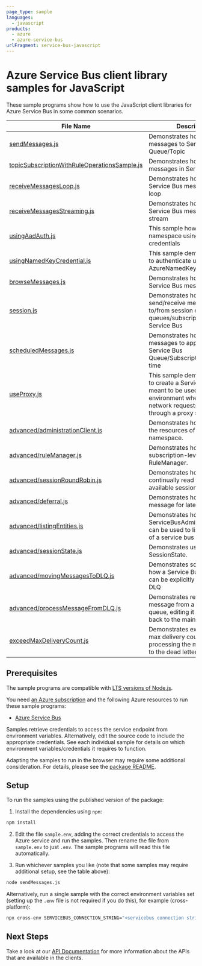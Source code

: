 ```yaml
---
page_type: sample
languages:
  - javascript
products:
  - azure
  - azure-service-bus
urlFragment: service-bus-javascript
---
```


# Azure Service Bus client library samples for JavaScript

These sample programs show how to use the JavaScript client libraries for Azure Service Bus in some common scenarios.

| **File Name**                                                                             | **Description**                                                                                                                                                |
| ----------------------------------------------------------------------------------------- | -------------------------------------------------------------------------------------------------------------------------------------------------------------- |
| [sendMessages.js][sendmessages]                                                           | Demonstrates how to send messages to Service Bus Queue/Topic                                                                                                   |
| [topicSubscriptionWithRuleOperationsSample.js][topicsubscriptionwithruleoperationssample] | Demonstrates how to filter messages in Service Bus                                                                                                             |
| [receiveMessagesLoop.js][receivemessagesloop]                                             | Demonstrates how to receive Service Bus messages in a loop                                                                                                     |
| [receiveMessagesStreaming.js][receivemessagesstreaming]                                   | Demonstrates how to receive Service Bus messages in a stream                                                                                                   |
| [usingAadAuth.js][usingaadauth]                                                           | This sample how to create a namespace using AAD token credentials                                                                                              |
| [usingNamedKeyCredential.js][usingnamedkeycredential]                                     | This sample demonstrates how to authenticate using AzureNamedKeyCredential                                                                                     |
| [browseMessages.js][browsemessages]                                                       | Demonstrates how to browse a Service Bus message                                                                                                               |
| [session.js][session]                                                                     | Demonstrates how to send/receive messages to/from session enabled queues/subscriptions in Service Bus                                                          |
| [scheduledMessages.js][scheduledmessages]                                                 | Demonstrates how to schedule messages to appear on a Service Bus Queue/Subscription at a later time                                                            |
| [useProxy.js][useproxy]                                                                   | This sample demonstrates how to create a ServiceBusClient meant to be used in an environment where outgoing network requests have to go through a proxy server |
| [advanced/administrationClient.js][advanced_administrationclient]                         | Demonstrates how to manage the resources of a service bus namespace.                                                                                           |
| [advanced/ruleManager.js][advanced_rulemanager]                                           | Demonstrates how to manage subscription-level rules using RuleManager.                                                                                         |
| [advanced/sessionRoundRobin.js][advanced_sessionroundrobin]                               | Demonstrates how to continually read through all the available sessions                                                                                        |
| [advanced/deferral.js][advanced_deferral]                                                 | Demonstrates how to defer a message for later processing.                                                                                                      |
| [advanced/listingEntities.js][advanced_listingentities]                                   | Demonstrates how the ServiceBusAdministrationClient can be used to list the entities of a service bus namespace                                                |
| [advanced/sessionState.js][advanced_sessionstate]                                         | Demonstrates usage of SessionState.                                                                                                                            |
| [advanced/movingMessagesToDLQ.js][advanced_movingmessagestodlq]                           | Demonstrates scenarios as to how a Service Bus message can be explicitly moved to the DLQ                                                                      |
| [advanced/processMessageFromDLQ.js][advanced_processmessagefromdlq]                       | Demonstrates retrieving a message from a dead letter queue, editing it and sending it back to the main queue                                                   |
| [exceedMaxDeliveryCount.js][exceedmaxdeliverycount]                                       | Demonstrates exceeding the max delivery count, then processing the messages sent to the dead letter queue                                                      |

## Prerequisites

The sample programs are compatible with [LTS versions of Node.js](https://github.com/nodejs/release#release-schedule).

You need [an Azure subscription][freesub] and the following Azure resources to run these sample programs:

- [Azure Service Bus][createinstance_azureservicebus]

Samples retrieve credentials to access the service endpoint from environment variables. Alternatively, edit the source code to include the appropriate credentials. See each individual sample for details on which environment variables/credentials it requires to function.

Adapting the samples to run in the browser may require some additional consideration. For details, please see the [package README][package].

## Setup

To run the samples using the published version of the package:

1. Install the dependencies using `npm`:

```bash
npm install
```

2. Edit the file `sample.env`, adding the correct credentials to access the Azure service and run the samples. Then rename the file from `sample.env` to just `.env`. The sample programs will read this file automatically.

3. Run whichever samples you like (note that some samples may require additional setup, see the table above):

```bash
node sendMessages.js
```

Alternatively, run a single sample with the correct environment variables set (setting up the `.env` file is not required if you do this), for example (cross-platform):

```bash
npx cross-env SERVICEBUS_CONNECTION_STRING="<servicebus connection string>" QUEUE_NAME="<queue name>" node sendMessages.js
```

## Next Steps

Take a look at our [API Documentation][apiref] for more information about the APIs that are available in the clients.

[sendmessages]: https://github.com/Azure/azure-sdk-for-js/blob/main/sdk/servicebus/service-bus/samples/v7/javascript/sendMessages.js
[topicsubscriptionwithruleoperationssample]: https://github.com/Azure/azure-sdk-for-js/blob/main/sdk/servicebus/service-bus/samples/v7/javascript/topicSubscriptionWithRuleOperationsSample.js
[receivemessagesloop]: https://github.com/Azure/azure-sdk-for-js/blob/main/sdk/servicebus/service-bus/samples/v7/javascript/receiveMessagesLoop.js
[receivemessagesstreaming]: https://github.com/Azure/azure-sdk-for-js/blob/main/sdk/servicebus/service-bus/samples/v7/javascript/receiveMessagesStreaming.js
[usingaadauth]: https://github.com/Azure/azure-sdk-for-js/blob/main/sdk/servicebus/service-bus/samples/v7/javascript/usingAadAuth.js
[usingnamedkeycredential]: https://github.com/Azure/azure-sdk-for-js/blob/main/sdk/servicebus/service-bus/samples/v7/javascript/usingNamedKeyCredential.js
[browsemessages]: https://github.com/Azure/azure-sdk-for-js/blob/main/sdk/servicebus/service-bus/samples/v7/javascript/browseMessages.js
[session]: https://github.com/Azure/azure-sdk-for-js/blob/main/sdk/servicebus/service-bus/samples/v7/javascript/session.js
[scheduledmessages]: https://github.com/Azure/azure-sdk-for-js/blob/main/sdk/servicebus/service-bus/samples/v7/javascript/scheduledMessages.js
[useproxy]: https://github.com/Azure/azure-sdk-for-js/blob/main/sdk/servicebus/service-bus/samples/v7/javascript/useProxy.js
[advanced_administrationclient]: https://github.com/Azure/azure-sdk-for-js/blob/main/sdk/servicebus/service-bus/samples/v7/javascript/advanced/administrationClient.js
[advanced_rulemanager]: https://github.com/Azure/azure-sdk-for-js/blob/main/sdk/servicebus/service-bus/samples/v7/javascript/advanced/ruleManager.js
[advanced_sessionroundrobin]: https://github.com/Azure/azure-sdk-for-js/blob/main/sdk/servicebus/service-bus/samples/v7/javascript/advanced/sessionRoundRobin.js
[advanced_deferral]: https://github.com/Azure/azure-sdk-for-js/blob/main/sdk/servicebus/service-bus/samples/v7/javascript/advanced/deferral.js
[advanced_listingentities]: https://github.com/Azure/azure-sdk-for-js/blob/main/sdk/servicebus/service-bus/samples/v7/javascript/advanced/listingEntities.js
[advanced_sessionstate]: https://github.com/Azure/azure-sdk-for-js/blob/main/sdk/servicebus/service-bus/samples/v7/javascript/advanced/sessionState.js
[advanced_movingmessagestodlq]: https://github.com/Azure/azure-sdk-for-js/blob/main/sdk/servicebus/service-bus/samples/v7/javascript/advanced/movingMessagesToDLQ.js
[advanced_processmessagefromdlq]: https://github.com/Azure/azure-sdk-for-js/blob/main/sdk/servicebus/service-bus/samples/v7/javascript/advanced/processMessageFromDLQ.js
[exceedmaxdeliverycount]: https://github.com/Azure/azure-sdk-for-js/blob/main/sdk/servicebus/service-bus/samples/v7/javascript/exceedMaxDeliveryCount.js
[apiref]: https://docs.microsoft.com/javascript/api/@azure/service-bus
[freesub]: https://azure.microsoft.com/free/
[createinstance_azureservicebus]: https://docs.microsoft.com/azure/service-bus-messaging
[package]: https://github.com/Azure/azure-sdk-for-js/tree/main/sdk/servicebus/service-bus/README.md